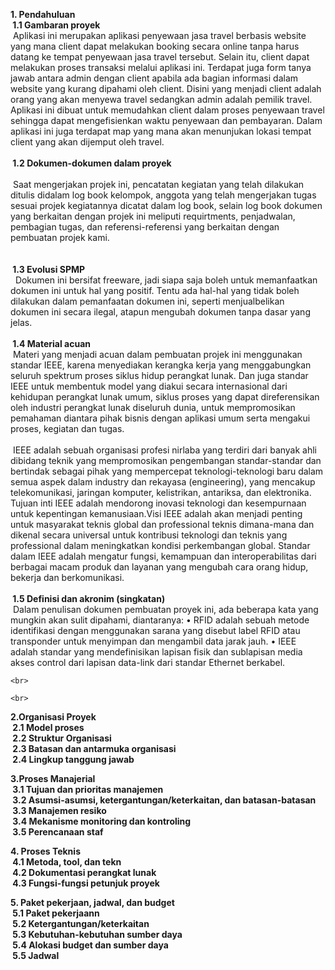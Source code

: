 
**1. Pendahuluan**
	<br>
	**&nbsp;1.1 Gambaran proyek** 
	<br>
		&nbsp;Aplikasi ini merupakan aplikasi penyewaan jasa travel berbasis website yang mana client dapat melakukan booking secara online tanpa harus datang ke tempat penyewaan jasa travel tersebut. Selain itu, client dapat melakukan proses transaksi melalui aplikasi ini. Terdapat juga form tanya jawab antara admin dengan client apabila ada bagian informasi dalam website yang kurang dipahami oleh client.
		Disini yang menjadi client adalah orang yang akan menyewa travel sedangkan admin adalah pemilik travel. Aplikasi ini dibuat untuk memudahkan client dalam proses penyewaan travel sehingga dapat mengefisienkan waktu penyewaan dan pembayaran.
		Dalam aplikasi ini juga terdapat map yang mana akan menunjukan lokasi tempat client yang akan dijemput oleh travel.
	<br>
	<br>
	**&nbsp;1.2 Dokumen-dokumen dalam proyek** 
	<br>	
		&nbsp;Saat  mengerjakan  projek  ini,  pencatatan  kegiatan  yang  telah  dilakukan  ditulis didalam log book kelompok, anggota yang telah mengerjakan tugas sesuai projek kegiatannya  dicatat  dalam  log  book,  selain  log  book  dokumen  yang  berkaitan dengan  projek  ini  meliputi  requirtments,  penjadwalan,  pembagian  tugas,  dan referensi-referensi yang berkaitan dengan pembuatan projek kami.
	<br>
	<br>	
	**&nbsp;1.3  Evolusi SPMP**
	<br>
		&nbsp;	Dokumen ini bersifat freeware, jadi siapa saja boleh untuk memanfaatkan
		dokumen ini untuk hal yang positif. Tentu ada hal-hal yang tidak boleh dilakukan
		dalam pemanfaatan dokumen ini, seperti menjualbelikan dokumen ini secara ilegal,
		atapun mengubah dokumen tanpa dasar yang jelas.
	<br>
	<br>
	**&nbsp;1.4  Material acuan**
		<br>
		&nbsp;Materi  yang menjadi acuan dalam pembuatan projek ini menggunakan standar IEEE, karena menyediakan kerangka kerja yang menggabungkan seluruh spektrum proses  siklus  hidup  perangkat  lunak.  Dan  juga  standar  IEEE  untuk  membentuk model  yang  diakui  secara  internasional  dari  kehidupan  perangkat  lunak  umum, siklus  proses  yang  dapat  direferensikan  oleh  industri  perangkat  lunak  diseluruh dunia,  untuk  mempromosikan  pemahaman  diantara  pihak  bisnis  dengan  aplikasi umum serta mengakui proses, kegiatan dan tugas.
		<br>
		<br>
		&nbsp;IEEE  adalah  sebuah  organisasi  profesi  nirlaba  yang  terdiri  dari  banyak  ahli dibidang   teknik   yang   mempromosikan   pengembangan   standar-standar   dan bertindak sebagai pihak yang mempercepat teknologi-teknologi baru dalam semua aspek dalam industry dan rekayasa (engineering), yang mencakup telekomunikasi, jaringan komputer, kelistrikan, antariksa, dan elektronika. Tujuan inti IEEE adalah mendorong     inovasi     teknologi     dan     kesempurnaan     untuk     kepentingan kemanusiaan.Visi  IEEE  adalah  akan  menjadi  penting  untuk  masyarakat  teknis global  dan  professional  teknis  dimana-mana  dan  dikenal  secara  universal  untuk kontribusi  teknologi  dan  teknis  yang  professional  dalam  meningkatkan  kondisi perkembangan  global.  Standar  dalam  IEEE  adalah  mengatur  fungsi,  kemampuan dan interoperabilitas dari berbagai macam  produk dan layanan yang mengubah cara orang hidup, bekerja dan berkomunikasi.
	<br>
	<br>
	**&nbsp;1.5  Definisi dan akronim (singkatan)**
	<br>
		&nbsp;Dalam penulisan dokumen pembuatan proyek ini, ada beberapa kata yang mungkin akan sulit dipahami, diantaranya:
			•	RFID adalah sebuah metode identifikasi dengan menggunakan sarana yang disebut label RFID atau transponder untuk menyimpan dan mengambil data jarak jauh.
			•	IEEE adalah standar yang mendefinisikan lapisan fisik dan sublapisan media akses control dari lapisan data-link dari standar Ethernet berkabel.

	<br>

	<br>

**2.Organisasi Proyek**
	<br>
	**&nbsp;2.1 Model proses**
	<br>
	**&nbsp;2.2 Struktur Organisasi**
	<br>
	**&nbsp;2.3 Batasan dan antarmuka organisasi**
	<br>
	**&nbsp;2.4 Lingkup tanggung jawab**
	<br>

**3.Proses Manajerial**
	<br>
	**&nbsp;3.1 Tujuan dan prioritas manajemen**
	<br>
	**&nbsp;3.2 Asumsi-asumsi, ketergantungan/keterkaitan, dan batasan-batasan**
	<br>
	**&nbsp;3.3 Manajemen resiko**
	<br>
	**&nbsp;3.4 Mekanisme monitoring dan kontroling**
	<br>
	**&nbsp;3.5 Perencanaan staf**
	<br>

**4. Proses Teknis**
	<br>
	**&nbsp;4.1 Metoda, tool, dan tekn**
	<br>
	**&nbsp;4.2 Dokumentasi perangkat lunak**
	<br>
	**&nbsp;4.3 Fungsi-fungsi petunjuk proyek**
	<br>

**5. Paket pekerjaan, jadwal, dan budget**
	<br>
	**&nbsp;5.1 Paket pekerjaann**
	<br>
	**&nbsp;5.2 Ketergantungan/keterkaitan**
	<br>
	**&nbsp;5.3 Kebutuhan-kebutuhan sumber daya**
	<br>
	**&nbsp;5.4 Alokasi budget dan sumber daya**
	<br>
	**&nbsp;5.5 Jadwal**
	<br>

	